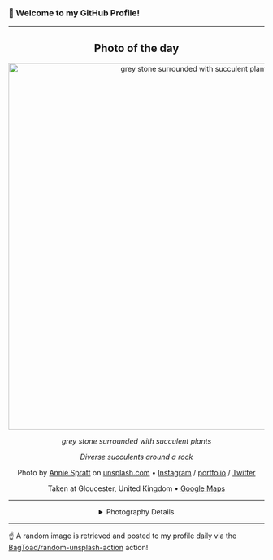 ### 👋 Welcome to my GitHub Profile!

----
<div align="center">

## Photo of the day
  
  <a href="https://unsplash.com/photos/grey-stone-surrounded-with-succulent-plants-hS46bsAASwQ"><img width="720" src="https://images.unsplash.com/photo-1446292532430-3e76f6ab6444?crop=entropy&cs=tinysrgb&fit=max&fm=jpg&ixid=M3w1OTQ0OTd8MHwxfHJhbmRvbXx8fHx8fHx8fDE3MjIxNDY4Mjl8&ixlib=rb-4.0.3&q=80&w=1080" alt="grey stone surrounded with succulent plants"></a>
  
  <em>grey stone surrounded with succulent plants</em>
  
  <em>Diverse succulents around a rock</em>

  Photo by [Annie Spratt](https://www.anniespratt.com) on [unsplash.com](https://unsplash.com/) • [Instagram](https://instagram.com/anniespratt) / [portfolio](https://www.anniespratt.com) / [Twitter](https://twitter.com/anniespratt)
  
  Taken at Gloucester, United Kingdom • [Google Maps](https://www.google.com/maps/search/?api=1&query=51.8642449,-2.238156)
  
  ---
  
<details>
<summary>Photography Details</summary>
  
| Parameter     | Value |
| ------------- | ----- |
| Camera Model  | X-T1 |
| Exposure Time | 1/150 |
| Aperture      | 2.0 |
| Focal Length  | 23.0 |
| ISO           | 200 |
| Location      | Gloucester, United Kingdom (United Kingdom) |
| Coordinates   | Latitude 51.8642449, Longitude -2.238156 |

</details>

</div>

----

☝️ A random image is retrieved and posted to my profile daily via the [BagToad/random-unsplash-action](https://github.com/BagToad/random-unsplash-action) action!
